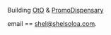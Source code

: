 Building [OtO](https://https://otolawn.com) & [PromoDispensary](https://promodispensary.com)

email == [shel@shelsoloa.com](mailto:shel@shelsoloa.com).
